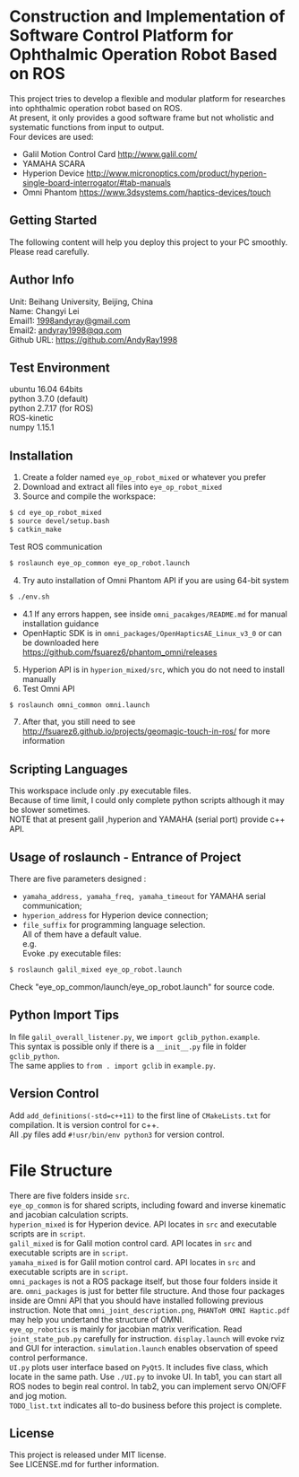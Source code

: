 # Construction and Implementation of Software Control Platform for Ophthalmic Operation Robot Based on ROS  
This project tries to develop a flexible and modular platform for researches into ophthalmic operation robot based on ROS.  
At present, it only provides a good software frame but not wholistic and systematic functions from input to output.  
Four devices are used:
* Galil Motion Control Card http://www.galil.com/  
* YAMAHA SCARA
* Hyperion Device http://www.micronoptics.com/product/hyperion-single-board-interrogator/#tab-manuals  
* Omni Phantom https://www.3dsystems.com/haptics-devices/touch  

## Getting Started
The following content will help you deploy this project to your PC smoothly. Please read carefully.  

## Author Info
Unit: Beihang University, Beijing, China  
Name: Changyi Lei  
Email1: 1998andyray@gmail.com  
Email2: andyray1998@qq.com  
Github URL: https://github.com/AndyRay1998  

## Test Environment  
ubuntu 16.04 64bits  
python 3.7.0 (default)  
python 2.7.17 (for ROS)  
ROS-kinetic  
numpy 1.15.1  

## Installation
1. Create a folder named `eye_op_robot_mixed` or whatever you prefer  
2. Download and extract all files into `eye_op_robot_mixed`  
3. Source and compile the workspace:  
```Bash  
$ cd eye_op_robot_mixed  
$ source devel/setup.bash  
$ catkin_make  
```  
   Test ROS communication  
```Bash  
$ roslaunch eye_op_common eye_op_robot.launch  
```  
4. Try auto installation of Omni Phantom API if you are using 64-bit system  
```Bash  
$ ./env.sh  
```  
* 4.1 If any errors happen, see inside `omni_pacakges/README.md` for manual installation guidance  
* OpenHaptic SDK is in `omni_packages/OpenHapticsAE_Linux_v3_0` or can be downloaded here https://github.com/fsuarez6/phantom_omni/releases  

5. Hyperion API is in `hyperion_mixed/src`, which you do not need to install manually  
6. Test Omni API  
```Bash  
$ roslaunch omni_common omni.launch  
```  
7. After that, you still need to see http://fsuarez6.github.io/projects/geomagic-touch-in-ros/ for more information  

## Scripting Languages  
This workspace include only .py executable files.  
Because of time limit, I could only complete python scripts although it may be slower sometimes.  
NOTE that at present galil ,hyperion and YAMAHA (serial port) provide c++ API.  

## Usage of roslaunch - Entrance of Project
There are five parameters designed :  
* `yamaha_address, yamaha_freq, yamaha_timeout` for YAMAHA serial communication;  
* `hyperion_address` for Hyperion device connection;  
* `file_suffix` for programming language selection.  
All of them have a default value.  
e.g.  
Evoke .py executable files:  
```Bash  
$ roslaunch galil_mixed eye_op_robot.launch  
```  
Check "eye_op_common/launch/eye_op_robot.launch" for source code.  

## Python Import Tips  
In file `galil_overall_listener.py`, we `import gclib_python.example`.  
This syntax is possible only if there is a `__init__.py` file in folder `gclib_python`.  
The same applies to `from . import gclib` in `example.py`.  

## Version Control  
Add `add_definitions(-std=c++11)` to the first line of `CMakeLists.txt` for compilation. It is version control for c++.  
All .py files add `#!usr/bin/env python3` for version control.  

# File Structure
There are five folders inside `src`.  
`eye_op_common` is for shared scripts, including foward and inverse kinematic and jacobian calculation scripts.  
`hyperion_mixed` is for Hyperion device. API locates in `src` and executable scripts are in `script`.  
`galil_mixed` is for Galil motion control card. API locates in `src` and executable scripts are in `script`.  
`yamaha_mixed` is for Galil motion control card. API locates in `src` and executable scripts are in `script`.  
`omni_packages` is not a ROS package itself, but those four folders inside it are. `omni_packages` is just for better file structure. And those four packages inside are Omni API that you should have installed following previous instruction.
Note that `omni_joint_description.png`, `PHANToM OMNI Haptic.pdf` may help you undertand the structure of OMNI.  
`eye_op_robotics` is mainly for jacobian matrix verification. Read `joint_state_pub.py` carefully for instruction.   `display.launch` will evoke rviz and GUI for interaction. `simulation.launch` enables observation of speed control performance.  
`UI.py` plots user interface based on `PyQt5`. It includes five class, which locate in the same path. Use `./UI.py` to invoke UI. In tab1, you can start all ROS nodes to begin real control. In tab2, you can implement servo ON/OFF and jog motion.   
`TODO_list.txt` indicates all to-do business before this project is complete.  

## License
This project is released under MIT license.  
See LICENSE.md for further information.  
